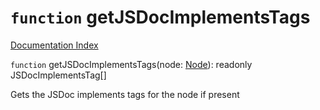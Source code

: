 # `function` getJSDocImplementsTags

[Documentation Index](../README.md)

`function` getJSDocImplementsTags(node: [Node](../interface.Node/README.md)): readonly JSDocImplementsTag\[]

Gets the JSDoc implements tags for the node if present

